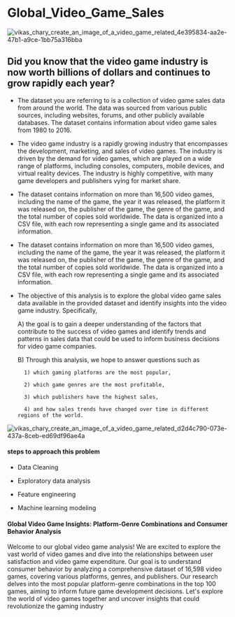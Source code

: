 # Global_Video_Game_Sales
![vikas_chary_create_an_image_of_a_video_game_related_4e395834-aa2e-47b1-a9ce-1bb75a316bba](https://user-images.githubusercontent.com/68773015/222927093-ca8905a6-8fe2-4378-b7a9-18f3edad5005.png)

## Did you know that the video game industry is now worth billions of dollars and continues to grow rapidly each year?
* The dataset you are referring to is a collection of video game sales data from around the world. The data was sourced from various public sources, including websites, forums, and other publicly available databases. The dataset contains information about video game sales from 1980 to 2016.
  
* The video game industry is a rapidly growing industry that encompasses the development, marketing, and sales of video games. The industry is driven by the demand for video games, which are played on a wide range of platforms, including consoles, computers, mobile devices, and virtual reality devices. The industry is highly competitive, with many game developers and publishers vying for market share.
  
* The dataset contains information on more than 16,500 video games, including the name of the game, the year it was released, the platform it was released on, the publisher of the game, the genre of the game, and the total number of copies sold worldwide. The data is organized into a CSV file, with each row representing a single game and its associated information.

* The dataset contains information on more than 16,500 video games, including the name of the game, the year it was released, the platform it was released on, the publisher of the game, the genre of the game, and the total number of copies sold worldwide. The data is organized into a CSV file, with each row representing a single game and its associated information.


* The objective of this analysis is to explore the global video game sales data available in the provided dataset and identify insights into the video game industry. Specifically, 

    A) the goal is to gain a deeper understanding of the factors that contribute to the success of video games and identify trends and patterns in sales data that could be used to inform business decisions for video game companies. 
    
    B) Through this analysis, we hope to answer questions such as 
    
        1) which gaming platforms are the most popular, 
        
        2) which game genres are the most profitable,
        
        3) which publishers have the highest sales,
        
        4) and how sales trends have changed over time in different regions of the world.

![vikas_chary_create_an_image_of_a_video_game_related_d2d4c790-073e-437a-8ceb-ed69df96ae4a](https://user-images.githubusercontent.com/68773015/222927767-379131c7-37fc-4841-bccd-07ad62a5fb7d.png)

#### steps to approach this problem

* Data Cleaning

* Exploratory data analysis

* Feature engineering

* Machine learning modeling



#### Global Video Game Insights: Platform-Genre Combinations and Consumer Behavior Analysis


Welcome to our global video game analysis! We are excited to explore the vast world of video games and dive into the relationships between user satisfaction and video game expenditure. Our goal is to understand consumer behavior by analyzing a comprehensive dataset of 16,598 video games, covering various platforms, genres, and publishers. Our research delves into the most popular platform-genre combinations in the top 100 games, aiming to inform future game development decisions. Let's explore the world of video games together and uncover insights that could revolutionize the gaming industry
